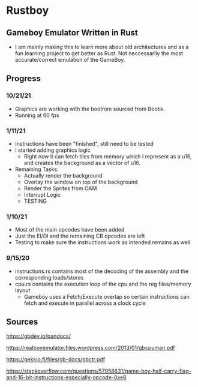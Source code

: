 # Rustboy
## Gameboy Emulator Written in Rust
* I am mainly making this to learn more about old architectures and as a fun learning project to get better as Rust. Not neccessarily the most accurate/correct emulation of the GameBoy.
## Progress
### 10/21/21
* Graphics are working with the bootrom sourced from Bootix.
* Running at 60 fps
### 1/11/21
* Instructions have been "finished", still need to be tested
* I started adding graphics logic
  * Right now it can fetch tiles from memory which I represent as a u16, and creates the background as a vector of u16.
* Remaining Tasks:
  * Actually render the background
  * Overlay the window on top of the background
  * Render the Sprites from OAM
  * Interrupt Logic
  * TESTING

### 1/10/21
* Most of the main opcodes have been added
* Just the EI/DI and the remaining CB opcodes are left
* Testing to make sure the instructions work as intended remains as well

### 9/15/20
* instructions.rs contains most of the decoding of the assembly and the corresponding loads/stores
* cpu.rs contains the execution loop of the cpu and the reg files/memory layout
  * Gameboy uses a Fetch/Execute overlap so certain instructions can fetch and execute in parallel across a clock cycle
## Sources
https://gbdev.io/pandocs/

https://realboyemulator.files.wordpress.com/2013/01/gbcpuman.pdf

https://gekkio.fi/files/gb-docs/gbctr.pdf

https://stackoverflow.com/questions/57958631/game-boy-half-carry-flag-and-16-bit-instructions-especially-opcode-0xe8

